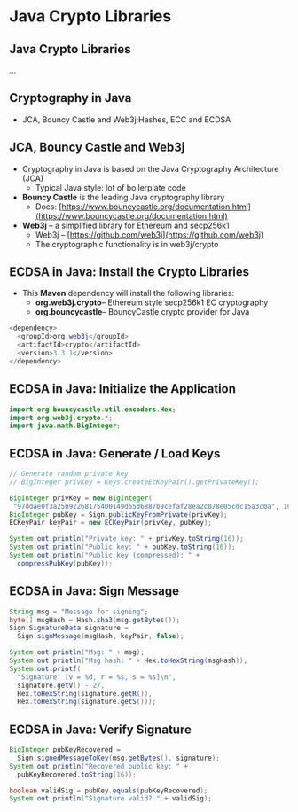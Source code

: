 # Java Crypto Libraries

## Java Crypto Libraries

...

## Cryptography in Java

* JCA, Bouncy Castle and Web3j:Hashes, ECC and ECDSA

## JCA, Bouncy Castle and Web3j

* Cryptography in Java is based on the Java Cryptography Architecture (JCA)
  * Typical Java style: lot of boilerplate code
* **Bouncy Castle** is the leading Java cryptography library
  * Docs: [https://www.bouncycastle.org/documentation.html](https://www.bouncycastle.org/documentation.html)
* **Web3j** – a simplified library for Ethereum and secp256k1
  * Web3j – [https://github.com/web3j](https://github.com/web3j)
  * The cryptographic functionality is in web3j/crypto

## ECDSA in Java: Install the Crypto Libraries

* This **Maven** dependency will install the following libraries:
  * **org.web3j.crypto**– Ethereum style secp256k1 EC cryptography
  * **org.bouncycastle**– BouncyCastle crypto provider for Java

```java
<dependency>
  <groupId>org.web3j</groupId>
  <artifactId>crypto</artifactId>
  <version>3.3.1</version>
</dependency>
```

## ECDSA in Java: Initialize the Application

```java
import org.bouncycastle.util.encoders.Hex;
import org.web3j.crypto.*;
import java.math.BigInteger;
```

## ECDSA in Java: Generate / Load Keys

```java
// Generate random private key
// BigInteger privKey = Keys.createEcKeyPair().getPrivateKey(); 

BigInteger privKey = new BigInteger(
 "97ddae0f3a25b92268175400149d65d6887b9cefaf28ea2c078e05cdc15a3c0a", 16);
BigInteger pubKey = Sign.publicKeyFromPrivate(privKey);
ECKeyPair keyPair = new ECKeyPair(privKey, pubKey);

System.out.println("Private key: " + privKey.toString(16));
System.out.println("Public key: " + pubKey.toString(16));
System.out.println("Public key (compressed): " +
  compressPubKey(pubKey));
```

## ECDSA in Java: Sign Message

```java
String msg = "Message for signing";
byte[] msgHash = Hash.sha3(msg.getBytes());
Sign.SignatureData signature =
  Sign.signMessage(msgHash, keyPair, false);

System.out.println("Msg: " + msg);
System.out.println("Msg hash: " + Hex.toHexString(msgHash));
System.out.printf(
  "Signature: [v = %d, r = %s, s = %s]\n",
  signature.getV() - 27,
  Hex.toHexString(signature.getR()),
  Hex.toHexString(signature.getS()));
```

## ECDSA in Java: Verify Signature

```java
BigInteger pubKeyRecovered =
  Sign.signedMessageToKey(msg.getBytes(), signature);
System.out.println("Recovered public key: " +
  pubKeyRecovered.toString(16));

boolean validSig = pubKey.equals(pubKeyRecovered);
System.out.println("Signature valid? " + validSig);
```
